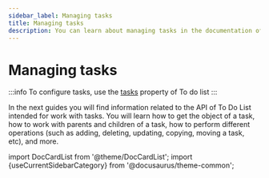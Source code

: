 ```yaml
---
sidebar_label: Managing tasks
title: Managing tasks
description: You can learn about managing tasks in the documentation of the DHTMLX JavaScript To Do List library. Browse developer guides and API reference, try out code examples and live demos, and download a free 30-day evaluation version of DHTMLX To Do List.
---
```


# Managing tasks

:::info
To configure tasks, use the [tasks](api/configs/tasks_config.md) property of To do list
:::

In the next guides you will find information related to the API of To Do List intended for work with tasks. You will learn how to get the object of a task, how to work with parents and children of a task, how to perform different operations (such as adding, deleting, updating, copying, moving a task, etc), and more.

import DocCardList from '@theme/DocCardList';
import {useCurrentSidebarCategory} from '@docusaurus/theme-common';

<DocCardList items={useCurrentSidebarCategory().items}/>
